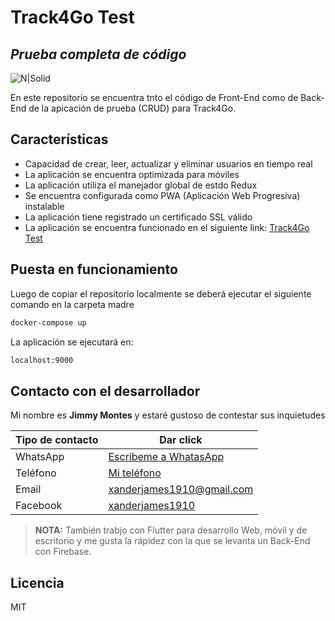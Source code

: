 # Track4Go Test
## _Prueba completa de código_

![N|Solid](https://wp.track4go.com/wp-content/uploads/2021/04/logo-web.png)

En este repositorio se encuentra tnto el código de Front-End como de Back-End de la apicación de prueba (CRUD) para Track4Go.

## Características

- Capacidad de crear, leer, actualizar y eliminar usuarios en tiempo real
- La aplicación se encuentra optimizada para móviles
- La aplicación utiliza el manejador global de estdo Redux
- Se encuentra configurada como PWA (Aplicación Web Progresiva) instalable
- La aplicación tiene registrado un certificado SSL válido
- La aplicación se encuentra funcionado en el siguiente link: [Track4Go Test](https://test-track-4go.web.app)

## Puesta en funcionamiento

Luego de copiar el repositorio localmente se deberá ejecutar el siguiente comando en la carpeta madre

```sh
docker-compose up
```

La aplicación se ejecutará en:

```sh
localhost:9000
```

## Contacto con el desarrollador

Mi nombre es **Jimmy Montes** y estaré gustoso de contestar sus inquietudes

| Tipo de contacto | Dar click |
| ------ | ------ |
| WhatsApp | [Escríbeme a WhatasApp](https://api.whatsapp.com/send?phone=593963101689&text=Hola,%20te%20escribo%20porque%20vi%20tu%20repositorio%20de%20GitHub%20y%20me%20gustar%C3%ADa....) |
| Teléfono | [Mi teléfono](https://link-to-tel.herokuapp.com/tel/%2B593963101689) |
| Email | [xanderjames1910@gmail.com](mailto:xanderjames1910@gmail.com) |
| Facebook | [xanderjames1910](https://www.facebook.com/xanderjames1910) |


> **NOTA:** También trabjo con Flutter para desarrollo Web, móvil y de escritorio y me gusta la rápidez con la que se levanta un Back-End con Firebase.

## Licencia

MIT